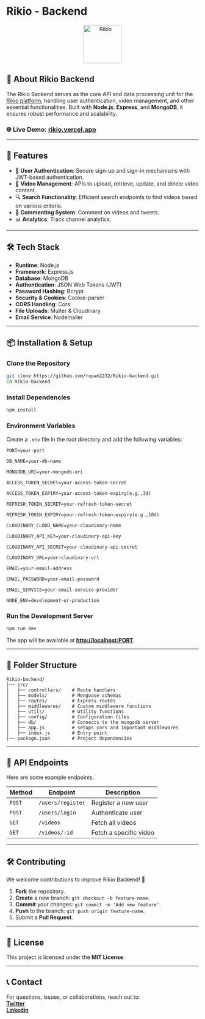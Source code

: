 # Rikio - Backend

<p align="center">
<img src="https://rikio.vercel.app/logo.svg" alt="Rikio" width="100"/>
</p>

## 🚀 About Rikio Backend
The Rikio Backend serves as the core API and data processing unit for the [Rikio platform](https://rikio.vercel.app/), handling user authentication, video management, and other essential functionalities. Built with **Node.js**, **Express**, and **MongoDB**, it ensures robust performance and scalability.

### 🌐 Live Demo: [rikio.vercel.app](https://rikio.vercel.app/)

---

## 📌 Features
- 🔑 **User Authentication**: Secure sign-up and sign-in mechanisms with JWT-based authentication.
- 🎥 **Video Management**: APIs to upload, retrieve, update, and delete video content.
- 🔍 **Search Functionality**: Efficient search endpoints to find videos based on various criteria.
- 💬 **Commenting System**: Comment on videos and tweets.
- 📊 **Analytics**: Track channel analytics.

---

## 🛠️ Tech Stack
- **Runtime**: Node.js
- **Framework**: Express.js
- **Database**: MongoDB
- **Authentication**: JSON Web Tokens (JWT)
- **Password Hashing**: Bcrypt
- **Security & Cookies**: Cookie-parser
- **CORS Handling**: Cors
- **File Uploads**: Multer & Cloudinary
- **Email Service**: Nodemailer
---

## 📦 Installation & Setup

### Clone the Repository
```bash
git clone https://github.com/rupam2232/Rikio-backend.git
cd Rikio-backend
```

### Install Dependencies
```bash
npm install
```

### Environment Variables
Create a `.env` file in the root directory and add the following variables:
```env
PORT=your-port

DB_NAME=your-db-name

MONGODB_URI=your-mongodb-uri

ACCESS_TOKEN_SECRET=your-access-token-secret

ACCESS_TOKEN_EXPIRY=your-access-token-expiry(e.g.,3d)

REFRESH_TOKEN_SECRET=your-refresh-token-secret

REFRESH_TOKEN_EXPIRY=your-refresh-token-expiry(e.g.,10d)

CLOUDINARY_CLOUD_NAME=your-cloudinary-name

CLOUDINARY_API_KEY=your-cloudinary-api-key

CLOUDINARY_API_SECRET=your-cloudinary-api-secret

CLOUDINARY_URL=your-cloudinary-url

EMAIL=your-email-address

EMAIL_PASSWORD=your-email-password

EMAIL_SERVICE=your-email-service-provider

NODE_ENV=development-or-production
```

### Run the Development Server
```bash
npm run dev
```
The app will be available at **[http://localhost:PORT](http://localhost:PORT)**.

---

## 📄 Folder Structure
```
Rikio-backend/
│── src/
│   ├── controllers/    # Route handlers
│   ├── models/         # Mongoose schemas
│   ├── routes/         # Express routes
│   ├── middlewares/    # Custom middleware functions
│   ├── utils/          # Utility functions
│   ├── config/         # Configuration files
│   ├── db/             # Connects to the mongodb server
│   ├── app.js          # setups cors and important middlewares
│   ├── index.js        # Entry point
│── package.json        # Project dependencies
```

---

## 🔗 API Endpoints
Here are some example endpoints.

| Method | Endpoint | Description |
|--------|---------|-------------|
| `POST` | `/users/register` | Register a new user |
| `POST` | `/users/login` | Authenticate user |
| `GET`  | `/videos` | Fetch all videos |
| `GET`  | `/videos/:id` | Fetch a specific video |

---

## 🛠️ Contributing
We welcome contributions to improve Rikio Backend! 🚀
1. **Fork** the repository.
2. **Create** a new branch: `git checkout -b feature-name`.
3. **Commit** your changes: `git commit -m 'Add new feature'`.
4. **Push** to the branch: `git push origin feature-name`.
5. Submit a **Pull Request**.

---

## 📜 License
This project is licensed under the **MIT License**.

---

## 📞 Contact
For questions, issues, or collaborations, reach out to:  
[**Twitter**](https://x.com/rupam2232)  
[**Linkedin**](https://www.linkedin.com/in/rupam2232/)
